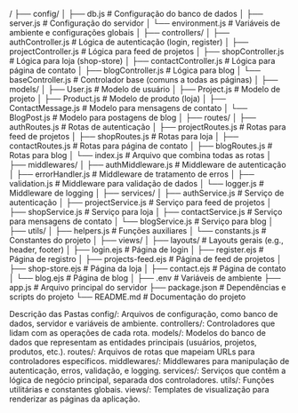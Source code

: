 /
├── config/
│   ├── db.js            # Configuração do banco de dados
│   ├── server.js        # Configuração do servidor
│   └── environment.js   # Variáveis de ambiente e configurações globais
│
├── controllers/
│   ├── authController.js   # Lógica de autenticação (login, register)
│   ├── projectController.js # Lógica para feed de projetos
│   ├── shopController.js    # Lógica para loja (shop-store)
│   ├── contactController.js # Lógica para página de contato
│   ├── blogController.js    # Lógica para blog
│   └── baseController.js    # Controlador base (comuns a todas as páginas)
│
├── models/
│   ├── User.js           # Modelo de usuário
│   ├── Project.js        # Modelo de projeto
│   ├── Product.js        # Modelo de produto (loja)
│   ├── ContactMessage.js # Modelo para mensagens de contato
│   └── BlogPost.js       # Modelo para postagens de blog
│
├── routes/
│   ├── authRoutes.js     # Rotas de autenticação
│   ├── projectRoutes.js  # Rotas para feed de projetos
│   ├── shopRoutes.js     # Rotas para loja
│   ├── contactRoutes.js  # Rotas para página de contato
│   ├── blogRoutes.js     # Rotas para blog
│   └── index.js          # Arquivo que combina todas as rotas
│
├── middlewares/
│   ├── authMiddleware.js  # Middleware de autenticação
│   ├── errorHandler.js    # Middleware de tratamento de erros
│   ├── validation.js      # Middleware para validação de dados
│   └── logger.js          # Middleware de logging
│
├── services/
│   ├── authService.js     # Serviço de autenticação
│   ├── projectService.js  # Serviço para feed de projetos
│   ├── shopService.js     # Serviço para loja
│   ├── contactService.js  # Serviço para mensagens de contato
│   └── blogService.js     # Serviço para blog
│
├── utils/
│   ├── helpers.js        # Funções auxiliares
│   └── constants.js      # Constantes do projeto
│
├── views/
│   ├── layouts/          # Layouts gerais (e.g., header, footer)
│   ├── login.ejs         # Página de login
│   ├── register.ejs      # Página de registro
│   ├── projects-feed.ejs # Página de feed de projetos
│   ├── shop-store.ejs    # Página da loja
│   ├── contact.ejs       # Página de contato
│   └── blog.ejs          # Página de blog
│
├── .env                 # Variáveis de ambiente
├── app.js               # Arquivo principal do servidor
├── package.json         # Dependências e scripts do projeto
└── README.md            # Documentação do projeto


Descrição das Pastas
config/: Arquivos de configuração, como banco de dados, servidor e variáveis de ambiente.
controllers/: Controladores que lidam com as operações de cada rota.
models/: Modelos do banco de dados que representam as entidades principais (usuários, projetos, produtos, etc.).
routes/: Arquivos de rotas que mapeiam URLs para controladores específicos.
middlewares/: Middlewares para manipulação de autenticação, erros, validação, e logging.
services/: Serviços que contêm a lógica de negócio principal, separada dos controladores.
utils/: Funções utilitárias e constantes globais.
views/: Templates de visualização para renderizar as páginas da aplicação.
